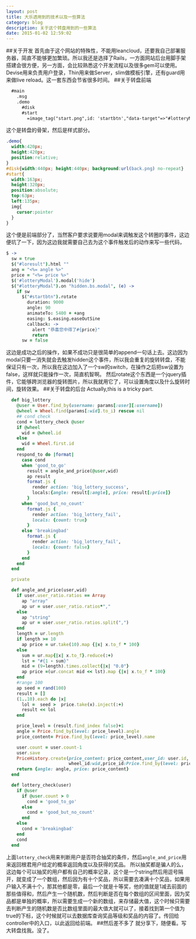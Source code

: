 ```yaml
---
layout: post
title: 大乐透用到的技术以及一些算法
category: blog
description: 关于这个转盘用到的一些算法
date: 2015-01-02 12:59:02
---
```

##关于开发
首先由于这个网站的特殊性，不能用leancloud，还要我自己部署服务器，简直不能够更加繁琐。所以我还是选择了Rails，一方面网站后台用脚手架搭建会很方便，另一方面，会比较熟悉这个开发流程以及很多gem可以使用。
Devise用来负责用户登录，Thin用来做Server，slim做模板引擎，还有guard用来做live reload。这一套东西会节省很多时间。
##关于转盘前端
```html
  #main
    .msg
    .demo
      #disk
      #start
        =image_tag("start.png",id: 'startbtn',"data-target"=>"#lotteryModal", "data-toggle"=> "modal")
```
这个是转盘的骨架，然后是样式部分。

```css
.demo{
  width:420px;
  height:420px;
  position:relative;
}
#disk{width:440px; height:440px; background:url(back.png) no-repeat}
#start{
  width:163px;
  height:320px;
  position:absolute;
  top:63px;
  left:135px;
  img{
    cursor:pointer
  }
}
```
这个便是前端部分了，当然客户要求说要用modal来调触发这个转圈的事件，这边便坑了一下，因为这边我就需要自己去为这个事件触发后的动作来写一些代码，

```coffeescript
$ ->
  sw = true
  $("#loresult").html ""
  ang = "<%= angle %>"
  price = "<%= price %>"
  $('#lotteryModal').modal('hide')
  $("#lotteryModal").on "hidden.bs.modal", (e) ->
    if sw
      $("#startbtn").rotate
        duration: 9000
        angle: 90
        animateTo: 5400 + +ang
        easing: $.easing.easeOutSine
        callback: ->
          alert "恭喜您中得了#{price}"
          return
      sw = false
```
这边是成功之后的操作，如果不成功只是很简单的append一句话上去。这边因为modal只要一消失就会去触发hidden这个事件，所以我会重复的旋转转盘，不能保证只有一次，所以我在这边加入了一个sw的switch，在操作之后把sw设置为false，这样就只能操作一次，简直机智啊。
然后rotate这个东西是一个jquery插件，它能够跨浏览器的旋转图片，所以我就用它了，可以设置角度以及什么旋转时间，旋转效果。
##关于转盘的后台
Actually,this is a tricky part.

```ruby
  def big_lottery
    @user = User.find_by(username: params[:user][:username])
    @wheel = Wheel.find(params[:wid].to_i) rescue nil
    ## cond check
    cond = lottery_check @user
    if @wheel
      wid = @wheel.id
    else
      wid = Wheel.first.id
    end
    respond_to do |format|
      case cond
      when 'good_to_go'
        result = angle_and_price(@user,wid)
        ap result
        format.js {
          render action: 'big_lottery_success',
          locals:{angle: result[:angle], price: result[:price]}
        }
      when 'good_but_no_count'
        format.js {
          render action: 'big_lottery_fail',
          locals: {count: true}
        }
      else 'breakingbad'
        format.js {
          render action: 'big_lottery_fail',
          locals: {count: false}
        }
      end
    end
  end

  private

  def angle_and_price(user,wid)
    if user.user_ratio.ratios == Array
      ap "array"
      ap ur = user.user_ratio.ratios*","
    else
      ap "string"
      ap ur = user.user_ratio.ratios.split(",")
    end
    length = ur.length
    if length >= 10
      ap price = ur.take(10).map {|x| x.to_f * 100}
    else
      sum = ur.map{|x| x.to_f}.reduce(:+)
      lst = "#{1 - sum}"
      mid = (9-length).times.collect{|x| "0.0"}
      ap price =(ur.concat mid << lst).map {|x| x.to_f * 100}
    end
    #range 100
    ap seed = rand(100)
    result = []
    (1..10).each do |x|
      lol =  seed >  price.take(x).inject(:+)
      result << lol
    end

    price_level = (result.find_index false)+1
    angle = Price.find_by(level: price_level).angle
    price_content= Price.find_by(level: price_level).name

    user.count = user.count-1
    user.save
    PriceHistory.create(price_content: price_content,user_id: user.id,
                        wheel_id:wid,price_id:Price.find_by(level: price_level).id)
    return {angle: angle, price: price_content}
  end

  def lottery_check(user)
    if @user
      if @user.count > 0
        cond = 'good_to_go'
      else
        cond = 'good_but_no_count'
      end
    else
      cond = 'breakingbad'
    end
    cond
  end
```
上面`lottery_check`用来判断用户是否符合抽奖的条件，然后`angle_and_price`用来返回根君用户给定的概率返回角度以及获得的奖品。
所以抽奖都是骗人的么，这边每个可以抽奖的用户都有自己的概率记录，这个是一个string然后用逗号隔开，就变成了一个数组，然后因为有十个奖品，所以需要去凑满十个奖品，如果用户输入不满十个，那其他都是零，最后一个就是十等奖，他的值就是1减去前面的那些值得和，然后产生一个随机数，然后判断是否在每个数组的区间里面，因为奖品都是单独的概率，所以需要生成一个新的数组，来存储最大值，这个时候只需要去判断产生的随机数是否比数组里面的最大值大就可以了，接着找到第一个值为true的下标，这个时候就可以去数据库查询奖品等级和奖品的内容了。传回给controller中的入口，以此返回给前端。
##然后差不多了
就分享下，随便看。写大转盘找我。没了。
